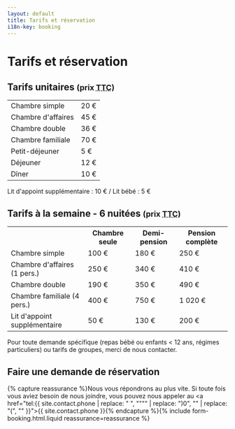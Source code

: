 ```yaml
---
layout: default
title: Tarifs et réservation
i18n-key: booking
---
```

# Tarifs et réservation

## Tarifs unitaires <small>(prix <abbr title="Toutes Taxes Comprises">TTC</abbr>)</small>

<table>
<tbody>
<tr>
<td>Chambre simple</td>
<td>20 €</td>
</tr>

<tr>
<td>Chambre d'affaires</td>
<td>45 €</td>
</tr>
<tr>
<td>Chambre double</td>
<td> 36 €</td>
</tr>


<tr>
<td>Chambre familiale</td>
<td>70 €</td>
</tr>

<tr>
<td>Petit-déjeuner</td>
<td>5 €</td>
</tr>

<tr>
<td>Déjeuner</td>
<td>12 €</td>
</tr>

<tr>
<td>Dîner</td>
<td>10 €</td>
</tr>
</tbody></table>

Lit d'appoint supplémentaire : 10 € / Lit bébé : 5 €



## Tarifs à la semaine - 6 nuitées <small>(prix <abbr title="Toutes Taxes Comprises">TTC</abbr>)</small>

<table>
<tbody><tr>
<th></th>
<th>Chambre seule</th>

<th>Demi-pension</th>

<th>Pension complète</th>

</tr>
<tr>
<td>Chambre simple</td>
<td>100 €</td>

<td>180 €</td>

<td>250 €</td>
</tr>

<tr>
<td>Chambre d'affaires (1 pers.)</td>
<td>250 €</td>

<td>340 €</td>

<td>410 €</td>
</tr>
<tr>
<td>Chambre double</td>
<td> 190 €</td>

<td>350 €</td>

<td>490 €</td>
</tr>


<tr>
<td>Chambre familiale (4 pers.)</td>
<td>400 €</td>

<td>750 €</td>

<td>1 020 €</td>
</tr>

<tr>
<td>Lit d'appoint supplémentaire</td>
<td>50 €</td>

<td>130 €</td>

<td>200 €</td>
</tr>

</tbody></table>

Pour toute demande spécifique (repas bébé ou enfants < 12 ans, régimes particuliers) ou tarifs de groupes, merci de nous contacter.

## Faire une demande de réservation

{% capture reassurance %}Nous vous répondrons au plus vite. Si toute fois vous aviez besoin de nous joindre, vous pouvez nous appeler au <a href="tel:{{ site.contact.phone | replace: " ", """" | replace: ")0", "" | replace: "(", "" }}">{{ site.contact.phone }}</a>{% endcapture %}{% include form-booking.html.liquid reassurance=reassurance %}
